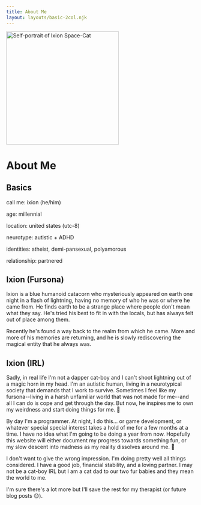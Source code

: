 ```yaml
---
title: About Me
layout: layouts/basic-2col.njk
---
```


<img src="/images/art/ixion-portrait-500.jpg" alt="Self-portrait of Ixion Space-Cat" width=300px class="float-right border-image">

# About Me

## Basics

call me: ixion (he/him)

age: millennial

location: united states (utc-8)

neurotype: autistic + ADHD

identities: atheist, demi-pansexual, polyamorous

relationship: partnered

## Ixion (Fursona)

Ixion is a blue humanoid catacorn who mysteriously appeared on earth one night in a flash of lightning, having no memory of who he was or where he came from. He finds earth to be a strange place where people don't mean what they say. He's tried his best to fit in with the locals, but has always felt out of place among them.

Recently he's found a way back to the realm from which he came. More and more of his memories are returning, and he is slowly rediscovering the magical entity that he always was.

## Ixion (IRL)

Sadly, in real life I'm not a dapper cat-boy and I can't shoot lightning out of a magic horn in my head. I'm an autistic human, living in a neurotypical society that demands that I work to survive. Sometimes I feel like my fursona--living in a harsh unfamiliar world that was not made for me--and all I can do is cope and get through the day. But now, he inspires me to own my weirdness and start doing things for me. 💜

By day I'm a programmer. At night, I do this... or game development, or whatever special special interest takes a hold of me for a few months at a time. I have no idea what I'm going to be doing a year from now. Hopefully this website will either document my progress towards something fun, or my slow descent into madness as my reality dissolves around me. 🫠

I don't want to give the wrong impression. I'm doing pretty well all things considered. I have a good job, financial stability, and a loving partner. I may not be a cat-boy IRL but I am a cat dad to our two fur babies and they mean the world to me.

I'm sure there's a lot more but I'll save the rest for my therapist (or future blog posts 😊).
